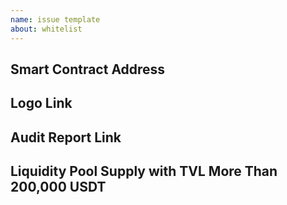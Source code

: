 ```yaml
---
name: issue template
about: whitelist
---
```


## Smart Contract Address

## Logo Link

## Audit Report Link

## Liquidity Pool Supply with TVL More Than 200,000 USDT


